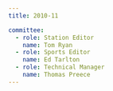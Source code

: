 ```yaml
---
title: 2010-11

committee:
  - role: Station Editor
    name: Tom Ryan
  - role: Sports Editor
    name: Ed Tarlton
  - role: Technical Manager
    name: Thomas Preece
---
```

